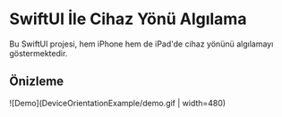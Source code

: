 # SwiftUI İle Cihaz Yönü Algılama

Bu SwiftUI projesi, hem iPhone hem de iPad'de cihaz yönünü algılamayı göstermektedir.

## Önizleme
![Demo](DeviceOrientationExample/demo.gif | width=480)



